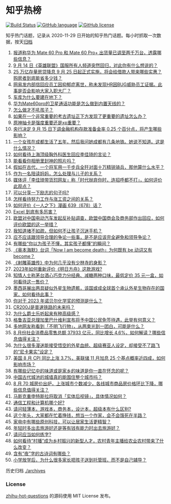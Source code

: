 # 知乎热榜
[![Build Status](https://github.com/ToWeLong/zhihu-hot-questions/workflows/CI/badge.svg)](https://github.com/ToWeLong/zhihu-hot-questions/actions)
[![GitHub language](https://img.shields.io/badge/language-golang-orange.svg)](https://golang.org/)
[![GitHub license](https://img.shields.io/github/license/ToWeLong/zhihu-hot-questions)](https://github.com/ToWeLong/zhihu-hot-questions/blob/main/LICENSE)

知乎热门话题，记录从 2020-11-29 日开始的知乎热门话题。每小时抓取一次数据，按天[归档](./archives)

<!-- BEGIN -->

1. [报道称华为 Mate 60 Pro 和 Mate 60 Pro+ 出货量已调至两千万台，透露哪些信息？](https://www.zhihu.com/question/622026607)
1. [9 月 14 日《英雄联盟》国服所有人频道突然回归，对此你有什么想说的？](https://www.zhihu.com/question/622007600)
1. [25 万亿存量房贷降息 9 月 25 日起正式实施，将会给借款人带来哪些实惠？购房者到底能省多少钱？](https://www.zhihu.com/question/621483860)
1. [网易发内部信回应员工因抑郁症离世，称未发现HR因BUG威胁员工证据。此事是否会影响大家入职大厂？](https://www.zhihu.com/question/621998618)
1. [车库为什么要建在地下？](https://www.zhihu.com/question/622026086)
1. [华为Mate60pro的卫星通话功能是怎么做到内置天线的？](https://www.zhihu.com/question/620351669)
1. [怎么做才不吼孩子？](https://www.zhihu.com/question/621946409)
1. [如果在一个非常重要的考古遗址正下方发现了更重要的遗址怎么办？](https://www.zhihu.com/question/57382349)
1. [原神抽卡是强度重要还是xp重要？](https://www.zhihu.com/question/618251622)
1. [央行决定 9 月 15 日下调金融机构存款准备金率 0.25 个百分点，将产生哪些影响？](https://www.zhihu.com/question/622051976)
1. [一个女孩在成都生活了五年，然后我问她成都有几条地铁。她说不知道。这是什么情况？](https://www.zhihu.com/question/312617754)
1. [如何看待上海顶级胸外科医生回应李佳琦的言论？](https://www.zhihu.com/question/621851774)
1. [能看看你相册里封神的照片吗？](https://www.zhihu.com/question/608906016)
1. [假如在古代，一个将军用一千步兵全歼对面十万精锐骑兵，那他算什么水平？](https://www.zhihu.com/question/621783309)
1. [作为一名陪读妈妈，怎么处理与儿子的关系？](https://www.zhihu.com/question/621791998)
1. [媒体评「李佳琦带货怼网友」称「时代抛弃你时，连招呼都不打」，如何评价此观点？](https://www.zhihu.com/question/621845083)
1. [可以分享一下励志的句子吗?](https://www.zhihu.com/question/622126703)
1. [怎样看待努力工作与涨工资之间的关系？](https://www.zhihu.com/question/621982654)
1. [如何评价《一人之下》漫画 639（678）话？](https://www.zhihu.com/question/622123951)
1. [Excel 到底有多厉害？](https://www.zhihu.com/question/27588491)
1. [欧盟对中国电动汽车发起反补贴调查，欧盟中国商会及商务部作出回应，如何评价欧盟的这一举措？](https://www.zhihu.com/question/621982544)
1. [我知道堵不如疏，但如何不让孩子沉迷手机？](https://www.zhihu.com/question/621445565)
1. [应不应该跟领导合理的争论一些事，是不是应该完全避免和领导争论？](https://www.zhihu.com/question/620720553)
1. [有哪些“你以为孩子不懂，其实孩子都懂”的瞬间？](https://www.zhihu.com/question/621972797)
1. [《奥本海默》台词「Now I am become death」为何既有 be 动词又有 become？](https://www.zhihu.com/question/621379518)
1. [《射雕英雄传》中为何几乎没有少林寺的身影？](https://www.zhihu.com/question/301976480)
1. [2023年如何重新评价《明日方舟》这款游戏?](https://www.zhihu.com/question/588190809)
1. [知情人士称茅台酒心巧克力分经典、减糖两种口味，最低定价 35 元一盒，如何看待这一售价？](https://www.zhihu.com/question/622016837)
1. [墨西哥展出两具疑似外星生物遗骸，该国或成全球首个承认外星生物存在的国家，如何看待此事？](https://www.zhihu.com/question/621973129)
1. [你对于 2023 年诺贝尔化学奖的预测是什么？](https://www.zhihu.com/question/619698946)
1. [CR200J是普速铁路的未来吗？](https://www.zhihu.com/question/495184217)
1. [为什么爵士乐听起来有种高级感？](https://www.zhihu.com/question/508869658)
1. [格鲁吉亚总理加里巴什维利宣布将予中国公民免签待遇，此举有何意义？](https://www.zhihu.com/question/621631000)
1. [多地网友称看到「不明飞行物」，从两束光到一团白，可能是什么？](https://www.zhihu.com/question/621973056)
1. [8 月份社会消费品零售总额 37933 亿元，同比增长 4.6%，如何解读？哪些信息值得关注？](https://www.zhihu.com/question/622163691)
1. [为什么很多漫迷能接受悟空的外星血统、超级赛亚人设定，却接受不了路飞的“尼卡果实”设定？](https://www.zhihu.com/question/616972351)
1. [美国 8 月 CPI 同比上涨 3.7%，美联储 11 月加息 25 个基点概率近四成，如何影响市场？](https://www.zhihu.com/question/621997713)
1. [有哪些记忆中的味道或是家乡的味道是你一直在怀念的呢？](https://www.zhihu.com/question/23588021)
1. [中国古代城池的城墙真的能围住整个城市吗？](https://www.zhihu.com/question/21551144)
1. [8 月 70 城房价出炉，上涨城市个数减少，各线城市商品房价格环比下降，哪些信息值得关注？](https://www.zhihu.com/question/622159975)
1. [马斯克重申特斯拉将取消「实体后视镜」，具体情况如何？](https://www.zhihu.com/question/621631987)
1. [通信工程和计算机哪个好?](https://www.zhihu.com/question/608901749)
1. [请问轻薄本，游戏本，商务本，设计本，超级本有什么区别?](https://www.zhihu.com/question/619122911)
1. [这个年头，大家都在忙着挣钱，想当一个作家，会不会饿死在半路？](https://www.zhihu.com/question/615375388)
1. [家电中有哪些原创科技，可以让居家生活更精智？](https://www.zhihu.com/question/621644772)
1. [年轻时多出去旅游好还是等有钱有能力时出去旅游好？](https://www.zhihu.com/question/621620917)
1. [请问应当如何练字?](https://www.zhihu.com/question/595171300)
1. [如何看待“村播”成为乡村振兴的新型人才，农村青年主播给农业农村带来了什么改变？](https://www.zhihu.com/question/622005390)
1. [含有“夜”字的古诗词有哪些？](https://www.zhihu.com/question/622097516)
1. [小学放学后，为什么很多家长把孩子送到托管班，而不是自己辅导？](https://www.zhihu.com/question/621596297)

<!-- END -->

历史归档 [./archives](./archives)


### License
[zhihu-hot-questions](https://github.com/towelong/zhihu-hot-questions) 的源码使用 MIT License 发布。